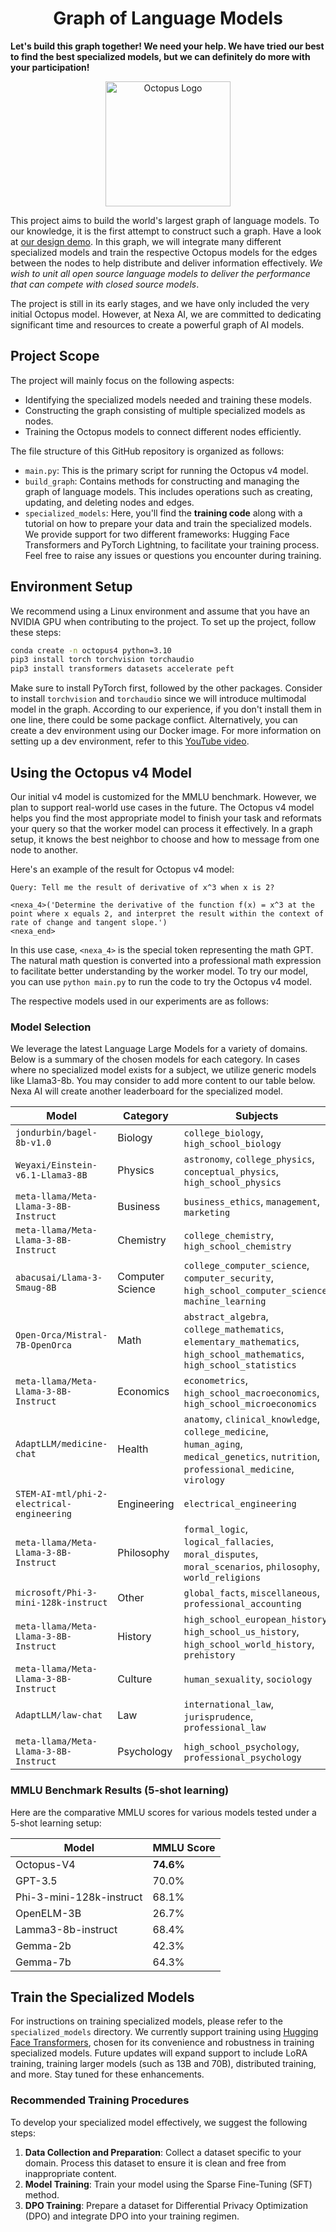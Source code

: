 <!---
Copyright 2024 The Nexa AI Team. All rights reserved.

Licensed under the Octopus V4 License;
you may not use this file except in compliance with the License.
You may obtain a copy of the License at

    https://www.nexa4ai.com/use-policy

Unless required by applicable law or agreed to in writing, software
distributed under the License is distributed on an "AS IS" BASIS,
WITHOUT WARRANTIES OR CONDITIONS OF ANY KIND, either express or implied.
See the License for the specific language governing permissions and
limitations under the License.
-->

<h1 align="center">Graph of Language Models</h1>

**Let's build this graph together! We need your help. We have tried our best to find the best specialized models, but we can definitely do more with your participation!**

<p align="center">
 <img src="https://storage.googleapis.com/octopus_graph/Octopus4_4K.png" alt="Octopus Logo" width="200">
</p>

This project aims to build the world's largest graph of language models. To our knowledge, it is the first attempt to construct such a graph. Have a look at [our design demo](https://graph.nexa4ai.com/). In this graph, we will integrate many different specialized models and train the respective Octopus models for the edges between the nodes to help distribute and deliver information effectively. *We wish to unit all open source language models to deliver the performance that can compete with closed source models*.

The project is still in its early stages, and we have only included the very initial Octopus model. However, at Nexa AI, we are committed to dedicating significant time and resources to create a powerful graph of AI models.

## Project Scope

The project will mainly focus on the following aspects:

- Identifying the specialized models needed and training these models.
- Constructing the graph consisting of multiple specialized models as nodes.
- Training the Octopus models to connect different nodes efficiently.

The file structure of this GitHub repository is organized as follows:
- `main.py`: This is the primary script for running the Octopus v4 model.
- `build_graph`: Contains methods for constructing and managing the graph of language models. This includes operations such as creating, updating, and deleting nodes and edges.
- `specialized_models`: Here, you'll find the **training code** along with a tutorial on how to prepare your data and train the specialized models. We provide support for two different frameworks: Hugging Face Transformers and PyTorch Lightning, to facilitate your training process. Feel free to raise any issues or questions you encounter during training.



## Environment Setup

We recommend using a Linux environment and assume that you have an NVIDIA GPU when contributing to the project. To set up the project, follow these steps:

```bash
conda create -n octopus4 python=3.10
pip3 install torch torchvision torchaudio
pip3 install transformers datasets accelerate peft
```

Make sure to install PyTorch first, followed by the other packages. Consider to install `torchvision` and `torchaudio` since we will introduce multimodal model in the graph. According to our experience, if you don't install them in one line, there could be some package conflict. Alternatively, you can create a dev environment using our Docker image. For more information on setting up a dev environment, refer to this [YouTube video](https://www.youtube.com/watch?v=0H2miBK_gAk).


## Using the Octopus v4 Model
Our initial v4 model is customized for the MMLU benchmark. However, we plan to support real-world use cases in the future. The Octopus v4 model helps you find the most appropriate model to finish your task and reformats your query so that the worker model can process it effectively. In a graph setup, it knows the best neighbor to choose and how to message from one node to another.

Here's an example of the result for Octopus v4 model:
```text
Query: Tell me the result of derivative of x^3 when x is 2?

<nexa_4>('Determine the derivative of the function f(x) = x^3 at the point where x equals 2, and interpret the result within the context of rate of change and tangent slope.')
<nexa_end>
```

In this use case, `<nexa_4>` is the special token representing the math GPT. The natural math question is converted into a professional math expression to facilitate better understanding by the worker model. To try our model, you can use `python main.py` to run the code to try the Octopus v4 model. 

The respective models used in our experiments are as follows:

###  Model Selection
We leverage the latest Language Large Models for a variety of domains. Below is a summary of the chosen models for each category. In cases where no specialized model exists for a subject, we utilize generic models like Llama3-8b. You may consider to add more content to our table below. Nexa AI will create another leaderboard for the specialized model. 


| **Model**                               | **Category**       | **Subjects**                                                                                                                                                      |
|-----------------------------------------|--------------------|-------------------------------------------------------------------------------------------------------------------------------------------------------------------|
| `jondurbin/bagel-8b-v1.0`               | Biology            | `college_biology`, `high_school_biology`                                                                                                                          |
| `Weyaxi/Einstein-v6.1-Llama3-8B`        | Physics            | `astronomy`, `college_physics`, `conceptual_physics`, `high_school_physics`                                                                                       |
| `meta-llama/Meta-Llama-3-8B-Instruct`   | Business           | `business_ethics`, `management`, `marketing`                                                                                                                      |
| `meta-llama/Meta-Llama-3-8B-Instruct`   | Chemistry          | `college_chemistry`, `high_school_chemistry`                                                                                                                      |
| `abacusai/Llama-3-Smaug-8B`             | Computer Science   | `college_computer_science`, `computer_security`, `high_school_computer_science`, `machine_learning`                                                               |
| `Open-Orca/Mistral-7B-OpenOrca`         | Math               | `abstract_algebra`, `college_mathematics`, `elementary_mathematics`, `high_school_mathematics`, `high_school_statistics`                                          |
| `meta-llama/Meta-Llama-3-8B-Instruct`   | Economics          | `econometrics`, `high_school_macroeconomics`, `high_school_microeconomics`                                                                                       |
| `AdaptLLM/medicine-chat`                | Health             | `anatomy`, `clinical_knowledge`, `college_medicine`, `human_aging`, `medical_genetics`, `nutrition`, `professional_medicine`, `virology`                          |
| `STEM-AI-mtl/phi-2-electrical-engineering` | Engineering     | `electrical_engineering`                                                                                                                                         |
| `meta-llama/Meta-Llama-3-8B-Instruct`   | Philosophy         | `formal_logic`, `logical_fallacies`, `moral_disputes`, `moral_scenarios`, `philosophy`, `world_religions`                                                        |
| `microsoft/Phi-3-mini-128k-instruct`    | Other              | `global_facts`, `miscellaneous`, `professional_accounting`                                                                                                       |
| `meta-llama/Meta-Llama-3-8B-Instruct`   | History            | `high_school_european_history`, `high_school_us_history`, `high_school_world_history`, `prehistory`                                                              |
| `meta-llama/Meta-Llama-3-8B-Instruct`   | Culture            | `human_sexuality`, `sociology`                                                                                                                                   |
| `AdaptLLM/law-chat`                     | Law                | `international_law`, `jurisprudence`, `professional_law`                                                                                                         |
| `meta-llama/Meta-Llama-3-8B-Instruct`   | Psychology         | `high_school_psychology`, `professional_psychology`                                                                                                              |

### MMLU Benchmark Results (5-shot learning)
Here are the comparative MMLU scores for various models tested under a 5-shot learning setup:

| **Model**                         | **MMLU Score** |
|-----------------------------------|----------------|
| Octopus-V4                        | **74.6%**      |
| GPT-3.5                           | 70.0%          |
| Phi-3-mini-128k-instruct          | 68.1%          |
| OpenELM-3B                        | 26.7%          |
| Lamma3-8b-instruct                | 68.4%          |
| Gemma-2b                          | 42.3%          |
| Gemma-7b                          | 64.3%          |



## Train the Specialized Models
For instructions on training specialized models, please refer to the `specialized_models` directory. We currently support training using [Hugging Face Transformers](https://huggingface.co/docs/trl/index), chosen for its convenience and robustness in training specialized models. Future updates will expand support to include LoRA training, training larger models (such as 13B and 70B), distributed training, and more. Stay tuned for these enhancements.

### Recommended Training Procedures
To develop your specialized model effectively, we suggest the following steps:
1. **Data Collection and Preparation**: Collect a dataset specific to your domain. Process this dataset to ensure it is clean and free from inappropriate content.
2. **Model Training**: Train your model using the Sparse Fine-Tuning (SFT) method.
3. **DPO Training**: Prepare a dataset for Differential Privacy Optimization (DPO) and integrate DPO into your training regimen.


## 